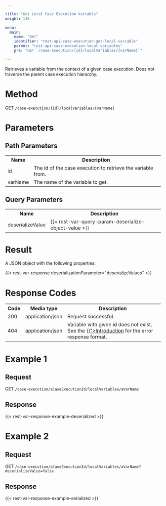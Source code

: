 ```yaml
---

title: "Get Local Case Execution Variable"
weight: 110

menu:
  main:
    name: "Get"
    identifier: "rest-api-case-execution-get-local-variable"
    parent: "rest-api-case-execution-local-variables"
    pre: "GET `/case-execution/{id}/localVariables/{varName}`"

---
```



Retrieves a variable from the context of a given case execution. Does not traverse the parent case execution hierarchy.


# Method

GET `/case-execution/{id}/localVariables/{varName}`


# Parameters

## Path Parameters

<table class="table table-striped">
  <tr>
    <th>Name</th>
    <th>Description</th>
  </tr>
  <tr>
    <td>id</td>
    <td>The id of the case execution to retrieve the variable from.</td>
  </tr>
  <tr>
    <td>varName</td>
    <td>The name of the variable to get.</td>
  </tr>
</table>

## Query Parameters

<table class="table table-striped">
  <tr>
    <th>Name</th>
    <th>Description</th>
  </tr>
  <tr>
    <td>deserializeValue</td>
    <td>
      {{< rest-var-query-param-deserialize-object-value >}}
    </td>
  </tr>
</table>


# Result

A JSON object with the following properties:

{{< rest-var-response deserializationParameter="deserializeValues" >}}


# Response Codes

<table class="table table-striped">
  <tr>
    <th>Code</th>
    <th>Media type</th>
    <th>Description</th>
  </tr>
  <tr>
    <td>200</td>
    <td>application/json</td>
    <td>Request successful.</td>
  </tr>
  <tr>
    <td>404</td>
    <td>application/json</td>
    <td>Variable with given id does not exist. See the <a href="{{< relref "reference/rest/overview/_index.md#error-handling" >}}">Introduction</a> for the error response format.</td>
  </tr>
</table>


# Example 1

## Request

GET `/case-execution/aCaseExecutionId/localVariables/aVarName`

## Response

{{< rest-var-response-example-deserialized >}}


# Example 2

## Request

GET `/case-execution/aCaseExecutionId/localVariables/aVarName?deserializeValue=false`

## Response

{{< rest-var-response-example-serialized >}}
